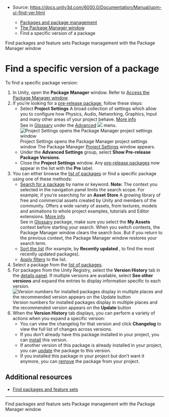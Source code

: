 * Source: https://docs.unity3d.com/6000.0/Documentation/Manual/upm-ui-find-ver.html

  * [Packages and package management](https://docs.unity3d.com/6000.0/Documentation/Manual/PackagesList.html)
  * [The Package Manager window](https://docs.unity3d.com/6000.0/Documentation/Manual/upm-ui.html)
  * Find a specific version of a package


[](https://docs.unity3d.com/6000.0/Documentation/Manual/upm-ui-find.html)
Find packages and feature sets
[](https://docs.unity3d.com/6000.0/Documentation/Manual/managing-packages-window.html)
Package management with the Package Manager window
# Find a specific version of a package
To find a specific package version:
  1. In Unity, open the **Package Manager** window. Refer to [Access the Package Manager window](https://docs.unity3d.com/6000.0/Documentation/Manual/upm-ui-access.html).
  2. If you’re looking for a [pre-release package](https://docs.unity3d.com/6000.0/Documentation/Manual/pack-preview.html), follow these steps:
     * Select **Project Settings** A broad collection of settings which allow you to configure how Physics, Audio, Networking, Graphics, Input and many other areas of your project behave. [More info](https://docs.unity3d.com/6000.0/Documentation/Manual/comp-ManagerGroup.html)  
See in [Glossary](https://docs.unity3d.com/6000.0/Documentation/Manual/Glossary.html#ProjectSettings) under the [Advanced](https://docs.unity3d.com/6000.0/Documentation/Manual/upm-ui.html#Advanced) ![](https://docs.unity3d.com/6000.0/Documentation/uploads/Main/iconSettings.png) menu.
![Project Settings opens the Package Manager project settings window](https://docs.unity3d.com/6000.0/Documentation/uploads/Main/upm-settings.png) Project Settings opens the Package Manager project settings window
The Package Manager [Project Settings](https://docs.unity3d.com/6000.0/Documentation/Manual/class-PackageManager.html) window appears.
     * Under the **Advanced Settings** group, select **Show Pre-release Package Versions**.
     * Close the **Project Settings** window. Any [pre-release packages](https://docs.unity3d.com/6000.0/Documentation/Manual/pack-preview.html) now appear in the list with the **Pre** label.
  3. You can either browse the [list of packages](https://docs.unity3d.com/6000.0/Documentation/Manual/upm-ui-list.html) or find a specific package using one of these methods:
     * [Search for a package](https://docs.unity3d.com/6000.0/Documentation/Manual/upm-ui-search.html) by name or keyword. **Note:** The context you selected in the navigation panel limits the search scope. For example, if you’re searching for an **Asset Store** A growing library of free and commercial assets created by Unity and members of the community. Offers a wide variety of assets, from textures, models and animations to whole project examples, tutorials and Editor extensions. [More info](https://docs.unity3d.com/6000.0/Documentation/Manual/AssetStore.html)  
See in [Glossary](https://docs.unity3d.com/6000.0/Documentation/Manual/Glossary.html#AssetStore) package, make sure you select the **My Assets** context before starting your search. When you switch contexts, the Package Manager window clears the search box. But if you return to the previous context, the Package Manager window restores your search term.
     * [Sort the list](https://docs.unity3d.com/6000.0/Documentation/Manual/upm-ui-sort.html) (for example, by **Recently updated** , to find the most recently updated packages).
     * [Apply filters](https://docs.unity3d.com/6000.0/Documentation/Manual/upm-ui-filter2.html) to the list.
  4. Select a package from the [list of packages](https://docs.unity3d.com/6000.0/Documentation/Manual/upm-ui-list.html).
  5. For packages from the Unity Registry, select the **Version History** tab in the [details panel](https://docs.unity3d.com/6000.0/Documentation/Manual/upm-ui-details.html). If multiple versions are available, select **See other versions** and expand the entries to display information specific to each version.
![Version numbers for installed packages display in multiple places and the recommended version appears on the Update button](https://docs.unity3d.com/6000.0/Documentation/uploads/Main/upm-ui-update.png) Version numbers for installed packages display in multiple places and the recommended version appears on the **Update** button
  6. When the **Version History** tab displays, you can perform a variety of actions when you expand a specific version:
     * You can view the changelog for that version and click **Changelog** to view the full list of changes across versions.
     * If you don’t already have this package installed in your project, you can [install](https://docs.unity3d.com/6000.0/Documentation/Manual/upm-ui-install.html) this version.
     * If another version of this package is already installed in your project, you can [update](https://docs.unity3d.com/6000.0/Documentation/Manual/upm-ui-update.html) the package to this version.
     * If you installed this package in your project but don’t want it anymore, you can [remove](https://docs.unity3d.com/6000.0/Documentation/Manual/upm-ui-remove.html) the package from your project.


## Additional resources
  * [Find packages and feature sets](https://docs.unity3d.com/6000.0/Documentation/Manual/upm-ui-find.html)


* * *
[](https://docs.unity3d.com/6000.0/Documentation/Manual/upm-ui-find.html)
Find packages and feature sets
[](https://docs.unity3d.com/6000.0/Documentation/Manual/managing-packages-window.html)
Package management with the Package Manager window
